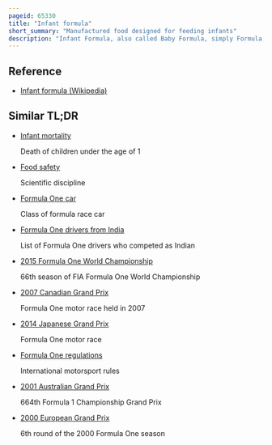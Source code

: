 ```yaml
---
pageid: 65330
title: "Infant formula"
short_summary: "Manufactured food designed for feeding infants"
description: "Infant Formula, also called Baby Formula, simply Formula, Baby Milk or infant Milk, is an ultra-processed Food designed and marketed for feeding to Babies and Infants under 12 Months of Age, usually prepared for Bottle-Feeding or Cup-Feeding from Powder or Liquid. The U. S. The federal Food Drug and cosmetic Act Defines infant Formula as a Food which purports to be or is represented for special dietary Use solely as a Food for Infants because of its Simulation of human Milk or its Suitability as a."
---
```


## Reference

- [Infant formula (Wikipedia)](https://en.wikipedia.org/?curid=65330)

## Similar TL;DR

- [Infant mortality](/tldr/en/infant-mortality)

  Death of children under the age of 1

- [Food safety](/tldr/en/food-safety)

  Scientific discipline

- [Formula One car](/tldr/en/formula-one-car)

  Class of formula race car

- [Formula One drivers from India](/tldr/en/formula-one-drivers-from-india)

  List of Formula One drivers who competed as Indian

- [2015 Formula One World Championship](/tldr/en/2015-formula-one-world-championship)

  66th season of FIA Formula One World Championship

- [2007 Canadian Grand Prix](/tldr/en/2007-canadian-grand-prix)

  Formula One motor race held in 2007

- [2014 Japanese Grand Prix](/tldr/en/2014-japanese-grand-prix)

  Formula One motor race

- [Formula One regulations](/tldr/en/formula-one-regulations)

  International motorsport rules

- [2001 Australian Grand Prix](/tldr/en/2001-australian-grand-prix)

  664th Formula 1 Championship Grand Prix

- [2000 European Grand Prix](/tldr/en/2000-european-grand-prix)

  6th round of the 2000 Formula One season
